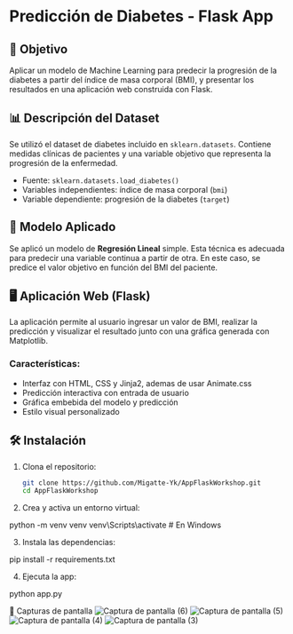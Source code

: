 # Predicción de Diabetes - Flask App

## 🎯 Objetivo

Aplicar un modelo de Machine Learning para predecir la progresión de la diabetes a partir del índice de masa corporal (BMI), y presentar los resultados en una aplicación web construida con Flask.

## 📊 Descripción del Dataset

Se utilizó el dataset de diabetes incluido en `sklearn.datasets`. Contiene medidas clínicas de pacientes y una variable objetivo que representa la progresión de la enfermedad.

- Fuente: `sklearn.datasets.load_diabetes()`
- Variables independientes: índice de masa corporal (`bmi`)
- Variable dependiente: progresión de la diabetes (`target`)

## 🧠 Modelo Aplicado

Se aplicó un modelo de **Regresión Lineal** simple. Esta técnica es adecuada para predecir una variable continua a partir de otra. En este caso, se predice el valor objetivo en función del BMI del paciente.

## 🖥️ Aplicación Web (Flask)

La aplicación permite al usuario ingresar un valor de BMI, realizar la predicción y visualizar el resultado junto con una gráfica generada con Matplotlib.

### Características:

- Interfaz con HTML, CSS y Jinja2, ademas de usar Animate.css
- Predicción interactiva con entrada de usuario
- Gráfica embebida del modelo y predicción
- Estilo visual personalizado

## 🛠️ Instalación

1. Clona el repositorio:
   ```bash
   git clone https://github.com/Migatte-Yk/AppFlaskWorkshop.git
   cd AppFlaskWorkshop

2. Crea y activa un entorno virtual:

python -m venv venv
venv\Scripts\activate  # En Windows

3. Instala las dependencias:

pip install -r requirements.txt

4. Ejecuta la app:

python app.py

📸 Capturas de pantalla
![Captura de pantalla (6)](https://github.com/user-attachments/assets/df2aaf59-967a-4382-ba56-c285455e0cb3)
![Captura de pantalla (5)](https://github.com/user-attachments/assets/2726f161-9633-40b8-a60d-a4ec0a3f4dbb)
![Captura de pantalla (4)](https://github.com/user-attachments/assets/45b1bb5a-0339-40ff-b730-7009abb24c29)
![Captura de pantalla (3)](https://github.com/user-attachments/assets/6192a5a3-8c2e-41b7-a585-0ad9e98dccc1)


